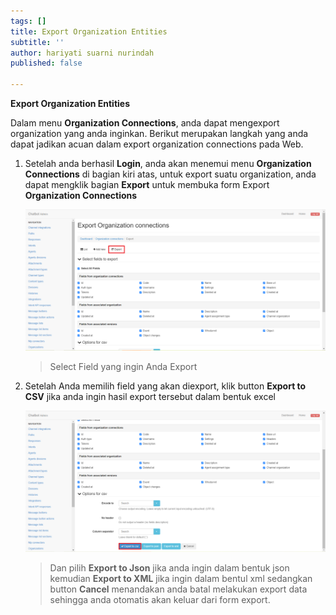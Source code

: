 ```yaml
---
tags: []
title: Export Organization Entities
subtitle: ''
author: hariyati suarni nurindah
published: false

---
```

**Export Organization Entities**

Dalam menu **Organization Connections**, anda dapat mengexport organization yang anda inginkan. Berikut merupakan langkah yang anda dapat jadikan acuan dalam export organization connections pada Web.

1. Setelah anda berhasil **Login**, anda akan menemui menu **Organization Connections** di bagian kiri atas, untuk export suatu organization, anda dapat mengklik bagian **Export** untuk membuka form Export **Organization Connections**

   ![](/uploads/organizationsconnections4.PNG)

   > Select Field yang ingin Anda Export
2. Setelah Anda memilih field yang akan diexport, klik button **Export to CSV** jika anda ingin hasil export tersebut dalam bentuk excel

   ![](/uploads/organizationsconnections5.PNG)

   > Dan pilih **Export to Json** jika anda ingin dalam bentuk json kemudian **Export to XML** jika ingin dalam bentul xml sedangkan button **Cancel** menandakan anda batal melakukan export data sehingga anda otomatis akan keluar dari form export.